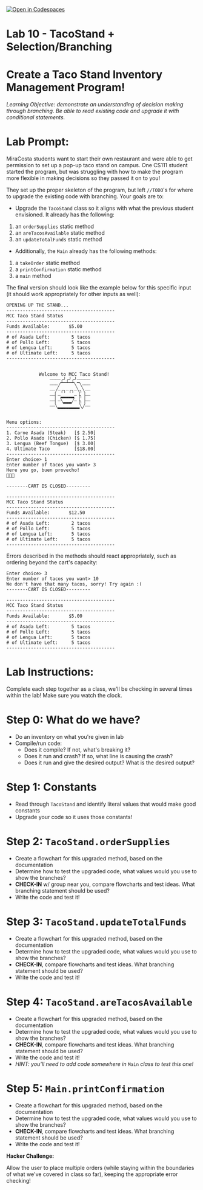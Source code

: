[![Open in Codespaces](https://classroom.github.com/assets/launch-codespace-2972f46106e565e64193e422d61a12cf1da4916b45550586e14ef0a7c637dd04.svg)](https://classroom.github.com/open-in-codespaces?assignment_repo_id=19970873)
# Lab 10 - TacoStand + Selection/Branching

# Create a Taco Stand Inventory Management Program!

_Learning Objective: demonstrate an understanding of decision making through branching. Be able to read existing code and upgrade it with conditional statements._

 

# Lab Prompt:

MiraCosta students want to start their own restaurant and were able to get permission to set up a pop-up taco stand on campus. One CS111 student started the program, but was struggling with how to make the program more flexible in making decisions so they passed it on to you!

They set up the proper skeleton of the program, but left `//TODO`'s for where to upgrade the existing code with branching.  Your goals are to:

- Upgrade the `TacoStand` class so it aligns with what the previous student envisioned. It already has the following:
1. an `orderSupplies` static method
2. an `areTacosAvailable` static method
3. an `updateTotalFunds` static method
- Additionally, the `Main` already has the following methods:
1. a `takeOrder` static method
2. a `printConfirmation` static method
3. a `main` method

The final version should look like the example below for this specific input (it should work appropriately for other inputs as well):

    OPENING UP THE STAND...
    ----------------------------------------
    MCC Taco Stand Status
    ----------------------------------------
    Funds Available:       $5.00   
    ----------------------------------------
    # of Asada Left:        5 tacos
    # of Pollo Left:        5 tacos
    # of Lengua Left:       5 tacos
    # of Ultimate Left:     5 tacos
    ----------------------------------------


                Welcome to MCC Taco Stand!
                    ┈┈┈┈╭╯╭╯╭╯┈┈┈┈┈
                    ┈┈┈╱▔▔▔▔▔╲▔╲┈┈┈
                    ┈┈╱┈╭╮┈╭╮┈╲╮╲┈┈
                    ┈┈▏┈▂▂▂▂▂┈▕╮▕┈┈
                    ┈┈▏┈╲▂▂▂╱┈▕╮▕┈┈
                    ┈┈╲▂▂▂▂▂▂▂▂╲╱┈┈


    Menu options:
    ----------------------------------------
    1. Carne Asada (Steak)   [$ 2.50]
    2. Pollo Asado (Chicken) [$ 1.75]
    3. Lengua (Beef Tongue)  [$ 3.00]
    4. Ultimate Taco         [$18.00]
    ----------------------------------------
    Enter choice> 1
    Enter number of tacos you want> 3
    Here you go, buen provecho!
    🌮🌮🌮

    --------CART IS CLOSED---------

    ----------------------------------------
    MCC Taco Stand Status
    ----------------------------------------
    Funds Available:       $12.50  
    ----------------------------------------
    # of Asada Left:        2 tacos
    # of Pollo Left:        5 tacos
    # of Lengua Left:       5 tacos
    # of Ultimate Left:     5 tacos
    ----------------------------------------

Errors described in the methods should react appropriately, such as ordering beyond the cart's capacity:

    Enter choice> 3
    Enter number of tacos you want> 10
    We don't have that many tacos, sorry! Try again :(
    --------CART IS CLOSED---------

    ----------------------------------------
    MCC Taco Stand Status
    ----------------------------------------
    Funds Available:       $5.00   
    ----------------------------------------
    # of Asada Left:        5 tacos
    # of Pollo Left:        5 tacos
    # of Lengua Left:       5 tacos
    # of Ultimate Left:     5 tacos
    ----------------------------------------


# Lab Instructions:

Complete each step together as a class, we'll be checking in several times within the lab! Make sure you watch the clock.

# Step 0: What do we have?

- Do an inventory on what you're given in lab
- Compile/run code:
  - Does it compile? If not, what's breaking it?
  - Does it run and crash? If so, what line is causing the crash?
  - Does it run and give the desired output? What is the desired output?

# Step 1: Constants

- Read through `TacoStand` and identify literal values that would make good constants
- Upgrade your code so it uses those constants!

# Step 2: `TacoStand.orderSupplies`

- Create a flowchart for this upgraded method, based on the documentation 
- Determine how to test the upgraded code, what values would you use to show the branches?
- **CHECK-IN** w/ group near you, compare flowcharts and test ideas. What branching statement should be used?
- Write the code and test it!

# Step 3: `TacoStand.updateTotalFunds`

- Create a flowchart for this upgraded method, based on the documentation
- Determine how to test the upgraded code, what values would you use to show the branches?
- **CHECK-IN**, compare flowcharts and test ideas. What branching statement should be used?
- Write the code and test it!

# Step 4: `TacoStand.areTacosAvailable`

- Create a flowchart for this upgraded method, based on the documentation
- Determine how to test the upgraded code, what values would you use to show the branches?
- **CHECK-IN**, compare flowcharts and test ideas. What branching statement should be used?
- Write the code and test it!
- _HINT: you'll need to add code somewhere in_ `Main` _class to test this one!_

# Step 5: `Main.printConfirmation`

- Create a flowchart for this upgraded method, based on the documentation
- Determine how to test the upgraded code, what values would you use to show the branches?
- **CHECK-IN**, compare flowcharts and test ideas. What branching statement should be used?
- Write the code and test it!

**Hacker Challenge:**

Allow the user to place multiple orders (while staying within the boundaries of what we've covered in class so far), keeping the appropriate error checking!

